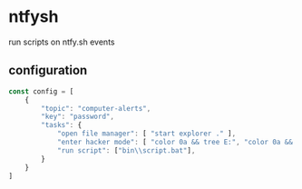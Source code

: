# ntfysh
run scripts on ntfy.sh events

## configuration
```js
const config = [
	{
		"topic": "computer-alerts",
		"key": "password",
		"tasks": {
			"open file manager": [ "start explorer ." ],
			"enter hacker mode": [ "color 0a && tree E:", "color 0a && tree E:", "color 0a && tree E:" ],
			"run script": ["bin\\script.bat"],
		}
	}
]
```
